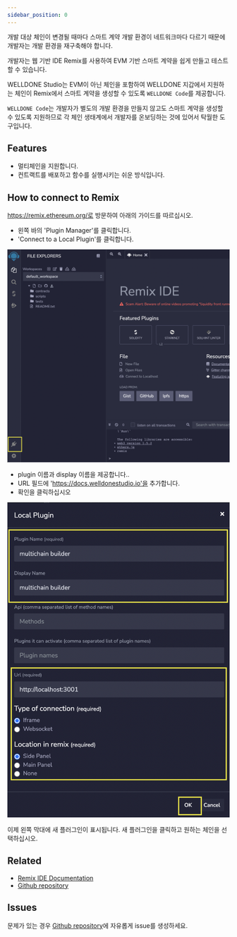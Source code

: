 ```yaml
---
sidebar_position: 0
---
```


개발 대상 체인이 변경될 때마다 스마트 계약 개발 환경이 네트워크마다 다르기 때문에 개발자는 개발 환경을 재구축해야 합니다.

개발자는 웹 기반 IDE Remix를 사용하여 EVM 기반 스마트 계약을 쉽게 만들고 테스트할 수 있습니다.

WELLDONE Studio는 EVM이 아닌 체인을 포함하여 WELLDONE 지갑에서 지원하는 체인이 Remix에서 스마트 계약을 생성할 수 있도록 `WELLDONE Code`를 제공합니다.

`WELLDONE Code`는 개발자가 별도의 개발 환경을 만들지 않고도 스마트 계약을 생성할 수 있도록 지원하므로 각 체인 생태계에서 개발자를 온보딩하는 것에 있어서 탁월한 도구입니다.


## Features

- 멀티체인을 지원합니다.
- 컨트랙트를 배포하고 함수를 실행시키는 쉬운 방식입니다.

## How to connect to Remix

https://remix.ethereum.org/로 방문하여 아래의 가이드를 따르십시오.

- 왼쪽 바의 'Plugin Manager'를 클릭합니다.
- 'Connect to a Local Plugin'를 클릭합니다.

![Plugin Manager](img/plugin-manager.png?raw=true "Plugin Manager")

- plugin 이름과 display 이름을 제공합니다..
- URL 필드에 'https://docs.welldonestudio.io'을 추가합니다.
- 확인을 클릭하십시오

![Local Plugin](img/local-plugin.png?raw=true "Local Plugin")

이제 왼쪽 막대에 새 플러그인이 표시됩니다. 새 플러그인을 클릭하고 원하는 체인을 선택하십시오.

## Related 

- [Remix IDE Documentation](https://remix-ide.readthedocs.io/en/latest/)
- [Github repository](https://github.com/ethereum/remix-ide)


## Issues

문제가 있는 경우 [Github repository](https://career.programmers.co.kr/competitions/2660)에 자유롭게 issue를 생성하세요.
